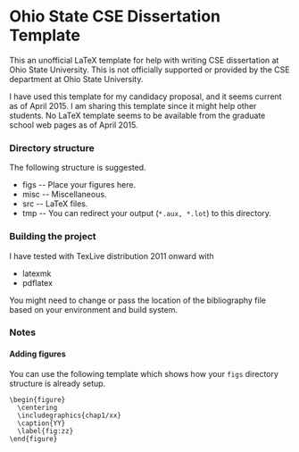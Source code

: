 # Ohio State CSE Dissertation Template

This an unofficial LaTeX template for help with writing CSE dissertation at Ohio State University. This is not
officially supported or provided by the CSE department at Ohio State University.

I have used this template for my candidacy proposal, and it seems current as of April 2015. I am sharing this template
since it might help other students. No LaTeX template seems to be available from the graduate school web pages as of
April 2015.

### Directory structure

The following structure is suggested.

* figs -- Place your figures here.
* misc -- Miscellaneous.
* src -- LaTeX files.
* tmp -- You can redirect your output (`*.aux, *.lot`) to this directory. 

### Building the project

I have tested with TexLive distribution 2011 onward with 
* latexmk 
* pdflatex

You might need to change or pass the location of the bibliography file based on your environment and build system.

### Notes

#### Adding figures

You can use the following template which shows how your `figs` directory structure is already setup.

```
\begin{figure}
  \centering
  \includegraphics{chap1/xx}
  \caption{YY}
  \label{fig:zz}
\end{figure}
```


